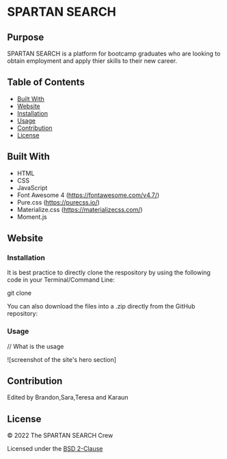 # SPARTAN SEARCH

## Purpose

SPARTAN SEARCH is a platform for bootcamp graduates who are looking to obtain employment and apply thier skills to their new career. 

## Table of Contents
- [Built With](#built-with)
- [Website](#website)
- [Installation](#installation)
- [Usage](#usage)
- [Contribution](#contribution)
- [License](#license)

## Built With

* HTML
* CSS
* JavaScript
* Font Awesome 4 (https://fontawesome.com/v4.7/)
* Pure.css (https://purecss.io/)
* Materialize.css (https://materializecss.com/)
* Moment.js

## Website



### Installation

It is best practice to directly clone the respository by using the following code in your Terminal/Command Line:

git clone 

You can also download the files into a .zip directly from the GitHub repository: 

### Usage

// What is the usage

![screenshot of the site's hero section]

## Contribution
Edited by Brandon,Sara,Teresa and Karaun

## License

&copy; 2022 The SPARTAN SEARCH Crew

Licensed under the [BSD 2-Clause](LICENSE.txt)
